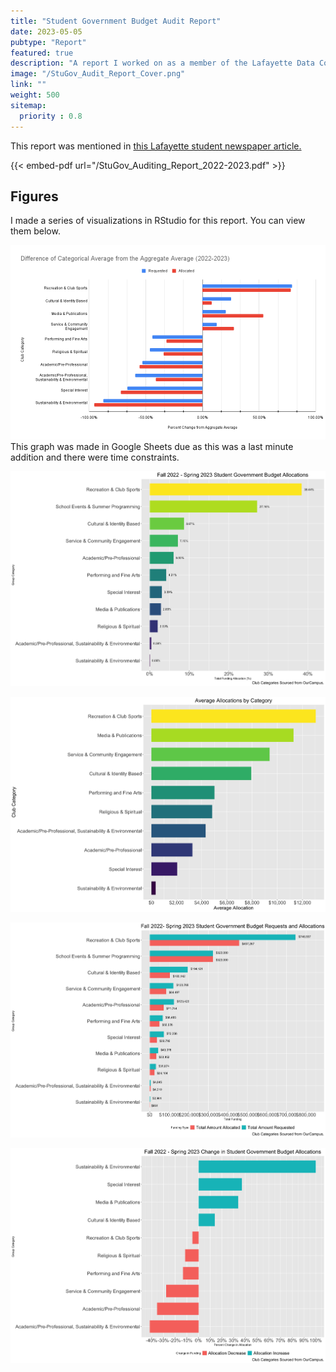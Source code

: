 ```yaml
---
title: "Student Government Budget Audit Report"
date: 2023-05-05
pubtype: "Report"
featured: true
description: "A report I worked on as a member of the Lafayette Data Community. We were tasked by Student Government to audit their budget for the 2022 - 2023 academic year."
image: "/StuGov_Audit_Report_Cover.png"
link: ""
weight: 500
sitemap:
  priority : 0.8
---
```

This report was mentioned in [this Lafayette student newspaper article.](https://lafayettestudentnews.com/149091/news/data-community-club-breaks-down-student-government-budget/)

{{< embed-pdf url="/StuGov_Auditing_Report_2022-2023.pdf" >}}

## Figures

I made a series of visualizations in RStudio for this report. You can view them below.

![Difference of categorical average funding from the aggregate average](/stugov_report_visualizations/diff_cat_avg_agg_avg.png) This graph was made in Google Sheets due as this was a last minute addition and there were time constraints.

![Percent breakdown of budget allocations](/stugov_report_visualizations/all_prop_by_category.png)

![Average budget allocations by club category](/stugov_report_visualizations/avg_alls.png)

![Amount requested vs amount allocated by club category](/stugov_report_visualizations/req_vs_all.png)

![Percent change in funding allocation from Fall 2022 semester - Spring 2023 semester](/stugov_report_visualizations/pct_change_semesters.png)